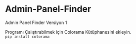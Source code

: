# Admin-Panel-Finder
Admin Panel Finder Versiyon 1

Programı Çalıştırabilmek için Colorama Kütüphanesini ekleyin. <br>
<code>pip install colorama</code>
